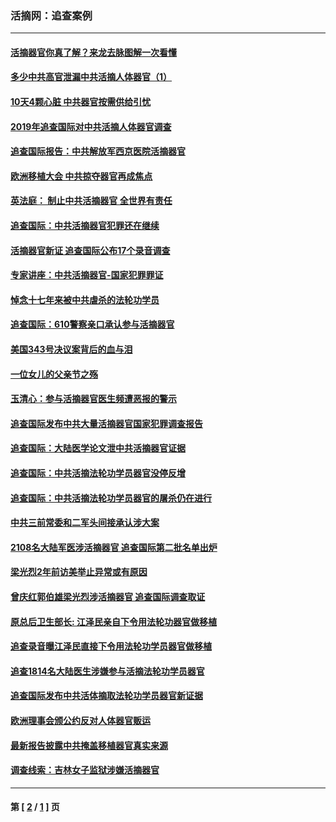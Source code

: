 ### 活摘网：追查案例
---
#### [活摘器官你真了解？来龙去脉图解一次看懂](../../pages/nf5880/n13013820.md?09060430) 
#### [多少中共高官泄漏中共活摘人体器官（1）](../../pages/nf5880/n12671234.md?09060430) 
#### [10天4颗心脏 中共器官按需供给引忧](../../pages/nf5880/n12326366.md?09060430) 
#### [2019年追查国际对中共活摘人体器官调查](../../pages/nf5880/n11917733.md?09060430) 
#### [追查国际报告：中共解放军西京医院活摘器官](../../pages/nf5880/n11838359.md?09060430) 
#### [欧洲移植大会 中共掠夺器官再成焦点](../../pages/nf5880/n11538883.md?09060430) 
#### [英法庭： 制止中共活摘器官 全世界有责任](../../pages/nf5880/n11330691.md?09060430) 
#### [追查国际：中共活摘器官犯罪还在继续](../../pages/nf5880/n11218301.md?09060430) 
#### [活摘器官新证 追查国际公布17个录音调查](../../pages/nf5880/n10897744.md?09060430) 
#### [专家讲座：中共活摘器官-国家犯罪罪证](../../pages/nf5880/n8828153.md?09060430) 
#### [悼念十七年来被中共虐杀的法轮功学员](../../pages/nf5880/n8124823.md?09060430) 
#### [追查国际：610警察亲口承认参与活摘器官](../../pages/nf5880/n8109067.md?09060430) 
#### [美国343号决议案背后的血与泪](../../pages/nf5880/n8020684.md?09060430) 
#### [一位女儿的父亲节之殇](../../pages/nf5880/n8014122.md?09060430) 
#### [玉清心：参与活摘器官医生频遭恶报的警示](../../pages/nf5880/n4637546.md?09060430) 
#### [追查国际发布中共大量活摘器官国家犯罪调查报告](../../pages/nf5880/n4613428.md?09060430) 
#### [追查国际：大陆医学论文泄中共活摘器官证据](../../pages/nf5880/n4608794.md?09060430) 
#### [追查国际：中共活摘法轮功学员器官没停反增](../../pages/nf5880/n4584075.md?09060430) 
#### [追查国际：中共活摘法轮功学员器官的屠杀仍在进行](../../pages/nf5880/n4299154.md?09060430) 
#### [中共三前常委和二军头间接承认涉大案](../../pages/nf5880/n4286244.md?09060430) 
#### [2108名大陆军医涉活摘器官 追查国际第二批名单出炉](../../pages/nf5880/n4284769.md?09060430) 
#### [梁光烈2年前访美举止异常或有原因](../../pages/nf5880/n4279686.md?09060430) 
#### [曾庆红郭伯雄梁光烈涉活摘器官 追查国际调查取证](../../pages/nf5880/n4278462.md?09060430) 
#### [原总后卫生部长: 江泽民亲自下令用法轮功器官做移植](../../pages/nf5880/n4263864.md?09060430) 
#### [追查录音曝江泽民直接下令用法轮功学员器官做移植](../../pages/nf5880/n4261268.md?09060430) 
#### [追查1814名大陆医生涉嫌参与活摘法轮功学员器官](../../pages/nf5880/n4259055.md?09060430) 
#### [追查国际发布中共活体摘取法轮功学员器官新证据](../../pages/nf5880/n4258255.md?09060430) 
#### [欧洲理事会颁公约反对人体器官贩运](../../pages/nf5880/n4206955.md?09060430) 
#### [最新报告披露中共掩盖移植器官真实来源](../../pages/nf5880/n4140084.md?09060430) 
#### [调查线索：吉林女子监狱涉嫌活摘器官](../../pages/nf5880/n4044366.md?09060430) 

---
#### 第 [ [2](./2.md?09060430) / [1](./1.md?09060430) ] 页

